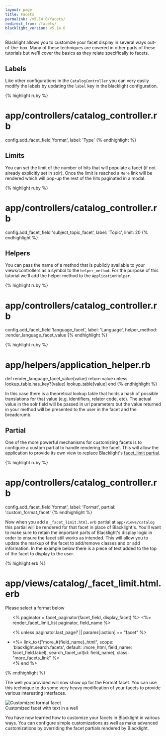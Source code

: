 ```yaml
---
layout: page
title: Facets
permalink: /v5.14.0/facets/
redirect_from: /facets/
blacklight_version: v5.14.0
---
```


Blacklight allows you to customize your facet display in several ways out-of-the-box. Many of these techniques are covered in other parts of these tutorials but we'll cover the basics as they relate specifically to facets.

## Labels

Like other configurations in the `CatalogController` you can very easily modify the labels by updating the `label` key in the blacklight configuration.

{% highlight ruby %}
# app/controllers/catalog_controller.rb
config.add_facet_field 'format', label: 'Type'
{% endhighlight %}

## Limits

You can set the limit of the number of hits that will populate a facet (if not already explicitly set in solr). Once the limit is reached a `More` link will be rendered which will pop-up the rest of the hits paginated in a modal.

{% highlight ruby %}
# app/controllers/catalog_controller.rb
config.add_facet_field 'subject_topic_facet', label: 'Topic', limit: 20
{% endhighlight %}

## Helpers

You can pass the name of a method that is publicly available to your views/controllers as a symbol to the `helper_method`.  For the purpose of this tutorial we'll add the helper method to the `ApplicationHelper`.

{% highlight ruby %}
# app/controllers/catalog_controller.rb
config.add_facet_field 'language_facet', label: 'Language', helper_method: :render_language_facet_value
{% endhighlight %}

{% highlight ruby %}
# app/helpers/application_helper.rb
def render_language_facet_value(value)
  return value unless lookup_table.has_key?(value)
  lookup_table[value]
end
{% endhighlight %}

In this case there is a theoretical lookup table that holds a hash of possible translations for that value (e.g. identifiers, relator code, etc). The actual value in the solr field will be passed in url parameters but the value returned in your method will be presented to the user in the facet and the breadcrumb.

## Partial

One of the more powerful mechanisms for customizing facets is to configure a custom partial to handle rendering the facet.  This will allow the application to provide its own view to replace Blacklight's [facet_limit partial](https://github.com/projectblacklight/blacklight/blob/master/app/views/catalog/_facet_limit.html.erb).

{% highlight ruby %}
# app/controllers/catalog_controller.rb
config.add_facet_field 'format', label: 'Format', partial: 'custom_format_facet'
{% endhighlight %}

Now when you add a `_facet_limit.html.erb` partial at `app/views/catalog` this partial will be rendered for that facet in place of Blacklight's.  You'll want to make sure to retain the important parts of Blacklight's display logic in order to ensure the facet still works as intended. This will allow you to update the markup of the facet to add/remove classes and or add information.  In the example below there is a piece of text added to the top of the facet to display to the user.

{% highlight erb %}
# app/views/catalog/_facet_limit.html.erb
<div class='well'>
  Please select a format below
</div>

<ul class="facet-values list-unstyled">
  <% paginator = facet_paginator(facet_field, display_facet) %>
  <%= render_facet_limit_list paginator, field_name %>

  <% unless paginator.last_page? || params[:action] == "facet" %>
    <li class="more_facets_link">
      <%= link_to t("more_#{field_name}_html", scope: 'blacklight.search.facets', default: :more_html, field_name: facet_field.label),
        search_facet_url(id: field_name), class: "more_facets_link" %>
    </li>
  <% end %>
</ul>
{% endhighlight %}

The well you provided will now show up for the Format facet. You can use this technique to do some very heavy modification of your facets to provide various interesting interfaces.

<div class='image-well'>
  <img src='{{ site.baseurl }}/public/images/custom-facet.png' alt='Customized format facet' />
  <div class='caption'>Customized facet with text in a well</div>
</div>

You have now learned how to customize your facets in Blacklight in various ways. You can configure simple customizations as well as make advanced customizations by overriding the facet partials rendered by Blacklight.
